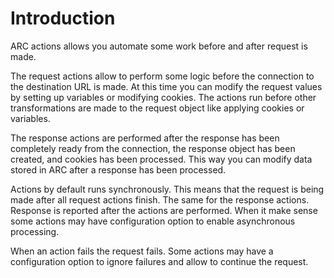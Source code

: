 # Introduction

ARC actions allows you automate some work before and after request is made. 

The request actions allow to perform some logic before the connection to the destination URL is made. At this time you can modify the request values by setting up variables or modifying cookies. The actions run before other transformations are made to the request object like applying cookies or variables.

The response actions are performed after the response has been completely ready from the connection, the response object has been created, and cookies has been processed. This way you can modify data stored in ARC after a response has been processed.

Actions by default runs synchronously. This means that the request is being made after all request actions finish. The same for the response actions. Response is reported after the actions are performed. When it make sense some actions may have configuration option to enable asynchronous processing.

When an action fails the request fails. Some actions may have a configuration option to ignore failures and allow to continue the request.

